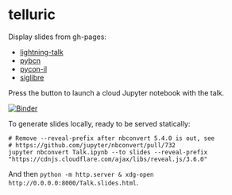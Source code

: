 # telluric

Display slides from gh-pages:

* [lightning-talk](https://amitaronovitch.github.io/telluric-talks/lightning-talk/)
* [pybcn](https://amitaronovitch.github.io/telluric-talks/pybcn/)
* [pycon-il](https://amitaronovitch.github.io/telluric-talks/pycon-il/)
* [siglibre](https://amitaronovitch.github.io/telluric-talks/siglibre/)

Press the button to launch a cloud Jupyter notebook with the talk.

[![Binder](http://mybinder.org/badge.svg)](http://mybinder.org/v2/gh/Juanlu001/telluric-lightning-talk/master?filepath=Talk.ipynb)

To generate slides locally, ready to be served statically:

```
# Remove --reveal-prefix after nbconvert 5.4.0 is out, see
# https://github.com/jupyter/nbconvert/pull/732
jupyter nbconvert Talk.ipynb --to slides --reveal-prefix "https://cdnjs.cloudflare.com/ajax/libs/reveal.js/3.6.0"
```

And then `python -m http.server & xdg-open http://0.0.0.0:8000/Talk.slides.html`.
